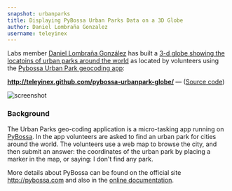 ```yaml
---
snapshot: urbanparks
title: Displaying PyBossa Urban Parks Data on a 3D Globe
author: Daniel Lombraña Gonzalez
username: teleyinex
---
```


Labs member [Daniel Lombraña González](http://twitter.com/teleyinex) has built a [3-d globe showing the locatoins of urban parks around the world](http://teleyinex.github.com/pybossa-urbanpark-globe/) as located by volunteers using the [Pybossa Urban Park geocoding app](http://pybossa.com/app/urbanpark):

**<http://teleyinex.github.com/pybossa-urbanpark-globe/>** &mdash; ([Source code](https://github.com/teleyinex/pybossa-urbanpark-globe))

<img src="https://p.twimg.com/AxxDoY9CIAET_0L.png:large" alt="screenshot" />

### Background

The Urban Parks geo-coding application is a micro-tasking app running on [PyBossa](http://pybossa.com). In the app volunteers are asked to find an urban park for cities around the world. The volunteers use a web map to browse the city, and then submit an answer: the coordinates of the urban park by placing a marker in the map, or saying: I don't find any park.

More details about PyBossa can be found on the official site <http://pybossa.com> and also in the <a href="http://docs.pybossa.com">online documentation</a>.
